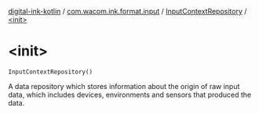 [digital-ink-kotlin](../../index.md) / [com.wacom.ink.format.input](../index.md) / [InputContextRepository](index.md) / [&lt;init&gt;](./-init-.md)

# &lt;init&gt;

`InputContextRepository()`

A data repository which stores information about the origin of raw input data, which includes devices, environments
and sensors that produced the data.

